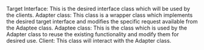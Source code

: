 Target Interface: This is the desired interface class which will be used by the clients.
Adapter class: This class is a wrapper class which implements the desired target interface and modifies the specific request available from the Adaptee class.
Adaptee class: This is the class which is used by the Adapter class to reuse the existing functionality and modify them for desired use.
Client: This class will interact with the Adapter class.